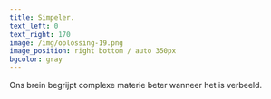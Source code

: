 ```yaml
---
title: Simpeler.
text_left: 0
text_right: 170
image: /img/oplossing-19.png
image_position: right bottom / auto 350px
bgcolor: gray
---
```


Ons brein begrijpt complexe materie beter wanneer het is verbeeld.